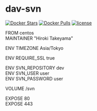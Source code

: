 # dav-svn
[![Docker Stars](https://img.shields.io/docker/stars/takeyamajp/dav-svn.svg?style=flat-square)](https://hub.docker.com/r/takeyamajp/dav-svn/)
[![Docker Pulls](https://img.shields.io/docker/pulls/takeyamajp/dav-svn.svg?style=flat-square)](https://hub.docker.com/r/takeyamajp/dav-svn/)
[![license](https://img.shields.io/github/license/takeyamajp/docker-dav-svn.svg)](https://github.com/takeyamajp/docker-dav-svn/blob/master/LICENSE)

FROM centos  
MAINTAINER "Hiroki Takeyama"

ENV TIMEZONE Asia/Tokyo

ENV REQUIRE_SSL true

ENV SVN_REPOSITORY dev  
ENV SVN_USER user  
ENV SVN_PASSWORD user

VOLUME /svn

EXPOSE 80  
EXPOSE 443
